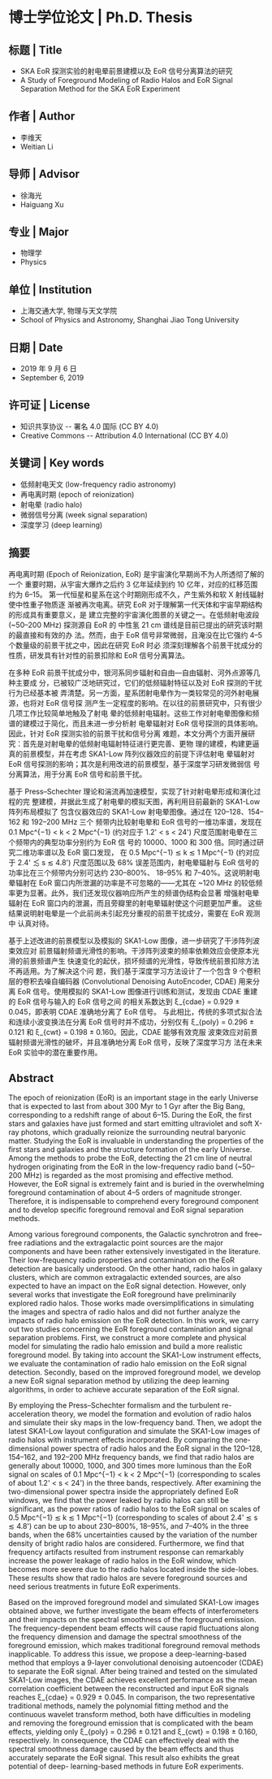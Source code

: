 博士学位论文 | Ph.D. Thesis
===========================

标题 | Title
------------
* SKA EoR 探测实验的射电晕前景建模以及 EoR 信号分离算法的研究
* A Study of Foreground Modeling of Radio Halos and
  EoR Signal Separation Method for the SKA EoR Experiment

作者 | Author
-------------
* 李维天
* Weitian Li

导师 | Advisor
--------------
* 徐海光
* Haiguang Xu

专业 | Major
------------
* 物理学
* Physics

单位 | Institution
------------------
* 上海交通大学, 物理与天文学院
* School of Physics and Astronomy, Shanghai Jiao Tong University

日期 | Date
-----------
* 2019 年 9 月 6 日
* September 6, 2019

许可证 | License
----------------
* 知识共享协议 -- 署名 4.0 国际 (CC BY 4.0)
* Creative Commons -- Attribution 4.0 International (CC BY 4.0)

关键词 | Key words
------------------
* 低频射电天文 (low-frequency radio astronomy)
* 再电离时期 (epoch of reionization)
* 射电晕 (radio halo)
* 微弱信号分离 (week signal separation)
* 深度学习 (deep learning)

摘要
----
再电离时期 (Epoch of Reionization, EoR) 是宇宙演化早期尚不为人所透彻了解的一个
重要时期，从宇宙大爆炸之后约 3 亿年延续到约 10 亿年，对应的红移范围约为 6–15。
第一代恒星和星系在这个时期刚形成不久，产生紫外和软 X 射线辐射使中性重子物质逐
渐被再次电离。研究 EoR 对于理解第一代天体和宇宙早期结构的形成具有重要意义，是
建立完整的宇宙演化图景的关键之一。在低频射电波段 (~50–200 MHz) 探测源自 EoR 的
中性氢 21 cm 谱线是目前已提出的研究该时期的最直接和有效的办 法。然而，由于 EoR
信号非常微弱，且淹没在比它强约 4–5 个数量级的前景干扰之中，因此在研究 EoR 时必
须深刻理解各个前景干扰成分的性质，研发具有针对性的前景扣除和 EoR 信号分离算法。

在多种 EoR 前景干扰成分中，银河系同步辐射和自由—自由辐射、河外点源等几种主要成
分，已被较广泛地研究过，它们的低频辐射特征以及对 EoR 探测的干扰行为已经基本被
弄清楚。另一方面，星系团射电晕作为一类较常⻅的河外射电展源，也将对 EoR 信号探
测产生一定程度的影响。在以往的前景研究中，只有很少几项工作比较简单地触及了射电
晕的低频射电辐射。这些工作对射电晕图像和频谱的建模过于简化，而且未进一步分析射
电晕辐射对 EoR 信号探测的具体影响。因此，针对 EoR 探测实验的前景干扰和信号分离
难题，本文分两个方面开展研究：首先是对射电晕的低频射电辐射特征进行更完善、更物
理的建模，构建更逼真的前景模型，并在考虑 SKA1-Low 阵列仪器效应的前提下评估射电
晕辐射对 EoR 信号探测的影响；其次是利用改进的前景模型，基于深度学习研发微弱信
号分离算法，用于分离 EoR 信号和前景干扰。

基于 Press–Schechter 理论和湍流再加速模型，实现了针对射电晕形成和演化过程的完
整建模，并据此生成了射电晕的模拟天图，再利用目前最新的 SKA1-Low 阵列布局模拟了
包含仪器效应的 SKA1-Low 射电晕图像。通过在 120–128、154–162 和 192–200 MHz 三个
频带内比较射电晕和 EoR 信号的一维功率谱，发现在 0.1 Mpc^{−1} < k < 2 Mpc^{−1}
(约对应于 1.2' < s < 24') 尺度范围射电晕在三个频带内的典型功率分别约为 EoR 信
号的 10000、1000 和 300 倍。同时通过研究二维功率谱以及 EoR 窗口发现，
在 0.5 Mpc^{−1} ≲ k ≲ 1 Mpc^{−1} (约对应于 2.4' ≲ s ≲ 4.8') 尺度范围以及 68%
误差范围内，射电晕辐射与 EoR 信号的功率比在三个频带内分别可达约 230–800%、
18–95% 和 7–40%。这说明射电晕辐射在 EoR 窗口内所泄漏的功率是不可忽略的——尤其在
~120 MHz 的较低频率更为显著。此外，我们还发现仪器响应所产生的频谱伪结构会显著
增强射电晕辐射在 EoR 窗口内的泄漏，而且旁瓣里的射电晕辐射使这个问题更加严重。
这些结果说明射电晕是一个此前尚未引起充分重视的前景干扰成分，需要在 EoR 观测中
认真对待。

基于上述改进的前景模型以及模拟的 SKA1-Low 图像，进一步研究了干涉阵列波束效应对
前景辐射频谱光滑性的影响。干涉阵列波束的频率依赖效应会使原本光滑的前景频谱产生
快速变化的起伏，损坏频谱的光滑性，导致传统前景扣除方法不再适用。为了解决这个问
题，我们基于深度学习方法设计了一个包含 9 个卷积层的卷积去噪自编码器
(Convolutional Denoising AutoEncoder, CDAE) 用来分离 EoR 信号。使用模拟的
SKA1-Low 图像进行训练和测试，发现由 CDAE 重建的 EoR 信号与输入的 EoR 信号之间
的相关系数达到 ξ\_{cdae} = 0.929 ± 0.045，即表明 CDAE 准确地分离了 EoR 信号。
与此相比，传统的多项式拟合法和连续小波变换法在分离 EoR 信号时并不成功，分别仅有
ξ\_{poly} = 0.296 ± 0.121 和 ξ\_{cwt} = 0.198 ± 0.160。因此，CDAE 能够有效克服
波束效应对前景辐射频谱光滑性的破坏，并且准确地分离 EoR 信号，反映了深度学习方
法在未来 EoR 实验中的潜在重要作用。

Abstract
--------
The epoch of reionization (EoR) is an important stage in the early Universe
that is expected to last from about 300 Myr to 1 Gyr after the Big Bang,
corresponding to a redshift range of about 6–15. During the EoR, the first
stars and galaxies have just formed and start emitting ultraviolet and soft
X-ray photons, which gradually reionize the surrounding neutral baryonic
matter. Studying the EoR is invaluable in understanding the properties of the
first stars and galaxies and the structure formation of the early Universe.
Among the methods to probe the EoR, detecting the 21 cm line of neutral
hydrogen originating from the EoR in the low-frequency radio band (~50–200 MHz)
is regarded as the most promising and effective method.  However, the EoR
signal is extremely faint and is buried in the overwhelming foreground
contamination of about 4–5 orders of magnitude stronger. Therefore, it is
indispensable to comprehend every foreground component and to develop specific
foreground removal and EoR signal separation methods.

Among various foreground components, the Galactic synchrotron and free–free
radiations and the extragalactic point sources are the major components and
have been rather extensively investigated in the literature. Their
low-frequency radio properties and contamination on the EoR detection are
basically understood.  On the other hand, radio halos in galaxy clusters, which
are common extragalactic extended sources, are also expected to have an impact
on the EoR signal detection.  However, only several works that investigate the
EoR foreground have preliminarily explored radio halos. Those works made
oversimplifications in simulating the images and spectra of radio halos and did
not further analyze the impacts of radio halo emission on the EoR detection. In
this work, we carry out two studies concerning the EoR foreground contamination
and signal separation problems. First, we construct a more complete and
physical model for simulating the radio halo emission and build a more
realistic foreground model. By taking into account the SKA1-Low instrument
effects, we evaluate the contamination of radio halo emission on the EoR signal
detection. Secondly, based on the improved foreground model, we develop a new
EoR signal separation method by utilizing the deep learning algorithms, in
order to achieve accurate separation of the EoR signal.

By employing the Press–Schechter formalism and the turbulent re-acceleration
theory, we model the formation and evolution of radio halos and simulate their
sky maps in the low-frequency band. Then, we adopt the latest SKA1-Low layout
configuration and simulate the SKA1-Low images of radio halos with instrument
effects incorporated. By comparing the one-dimensional power spectra of radio
halos and the EoR signal in the 120–128, 154–162, and 192–200 MHz frequency
bands, we find that radio halos are generally about 10000, 1000, and 300 times
more luminous than the EoR signal on scales of 0.1 Mpc^{−1} < k < 2 Mpc^{−1}
(corresponding to scales of about 1.2' < s < 24') in the three bands,
respectively. After examining the two-dimensional power spectra inside the
appropriately defined EoR windows, we find that the power leaked by radio halos
can still be significant, as the power ratios of radio halos to the EoR signal
on scales of 0.5 Mpc^{−1} ≲ k ≲ 1 Mpc^{−1} (corresponding to scales of about
2.4' ≲ s ≲ 4.8') can be up to about 230–800%, 18–95%, and 7–40% in the three
bands, when the 68% uncertainties caused by the variation of the number density
of bright radio halos are considered. Furthermore, we find that frequency
artifacts resulted from instrument response can remarkably increase the power
leakage of radio halos in the EoR window, which becomes more severe due to the
radio halos located inside the side-lobes. These results show that radio halos
are severe foreground sources and need serious treatments in future EoR
experiments.

Based on the improved foreground model and simulated SKA1-Low images obtained
above, we further investigate the beam effects of interferometers and their
impacts on the spectral smoothness of the foreground emission. The
frequency-dependent beam effects will cause rapid fluctuations along the
frequency dimension and damage the spectral smoothness of the foreground
emission, which makes traditional foreground removal methods inapplicable. To
address this issue, we propose a deep-learning-based method that employs a
9-layer convolutional denoising autoencoder (CDAE) to separate the EoR signal.
After being trained and tested on the simulated SKA1-Low images, the CDAE
achieves excellent performance as the mean correlation coefficient between the
reconstructed and input EoR signals reaches ξ\_{cdae} = 0.929 ± 0.045. In
comparison, the two representative traditional methods, namely the polynomial
fitting method and the continuous wavelet transform method, both have
difficulties in modeling and removing the foreground emission that is
complicated with the beam effects, yielding only ξ\_{poly} = 0.296 ± 0.121 and
ξ\_{cwt} = 0.198 ± 0.160, respectively. In consequence, the CDAE can
effectively deal with the spectral smoothness damage caused by the beam effects
and thus accurately separate the EoR signal. This result also exhibits the
great potential of deep- learning-based methods in future EoR experiments.
